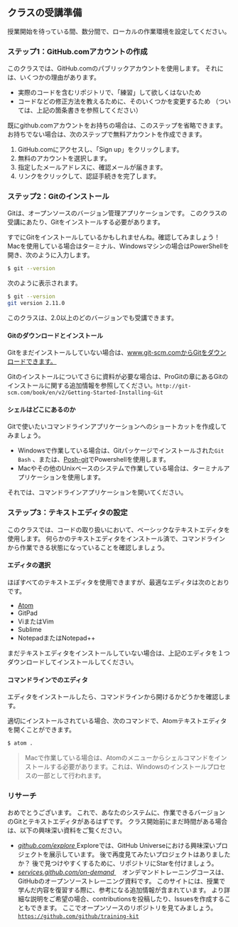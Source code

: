 ## クラスの受講準備

授業開始を待っている間、数分間で、ローカルの作業環境を設定してください。

### ステップ1：GitHub.comアカウントの作成

このクラスでは、GitHub.comのパブリックアカウントを使用します。 それには、いくつかの理由があります。

- 実際のコードを含むリポジトリで、「練習」して欲しくはないため
- コードなどの修正方法を教えるために、そのいくつかを変更するため （ついては、上記の箇条書きを参照してください）

既にgithub.comアカウントをお持ちの場合は、このステップを省略できます。 お持ちでない場合は、次のステップで無料アカウントを作成できます。

1. GitHub.comにアクセスし、「Sign up」をクリックします。
2. 無料のアカウントを選択します。
3. 指定したメールアドレスに、確認メールが届きます。
4. リンクをクリックして、認証手続きを完了します。

### ステップ2：Gitのインストール

Gitは、オープンソースのバージョン管理アプリケーションです。 このクラスの受講にあたり、Gitをインストールする必要があります。

すでにGitをインストールしているかもしれませんね。確認してみましょう！ Macを使用している場合はターミナル、Windowsマシンの場合はPowerShellを開き、次のように入力します。

```sh
$ git --version
```

次のように表示されます。

```sh
$ git --version
git version 2.11.0
```

このクラスは、2.0以上のどのバージョンでも受講できます。

#### Gitのダウンロードとインストール

Gitをまだインストールしていない場合は、www.git-scm.comからGitをダウンロードできます。

Gitのインストールについてさらに資料が必要な場合は、ProGitの章にあるGitのインストールに関する追加情報を参照してください。` http://git-scm.com/book/en/v2/Getting-Started-Installing-Git ` 

#### シェルはどこにあるのか

Gitで使いたいコマンドラインアプリケーションへのショートカットを作成してみましょう。

- Windowsで作業している場合は、Gitパッケージでインストールされた` Git Bash ` 、または、[Posh-git](http://dahlbyk.github.io/posh-git/)でPowershellを使用します。
- Macやその他のUnixベースのシステムで作業している場合は、ターミナルアプリケーションを使用します。

それでは、コマンドラインアプリケーションを開いてください。

### ステップ3：テキストエディタの設定

このクラスでは、コードの取り扱いにおいて、ベーシックなテキストエディタを使用します。 何らかのテキストエディタをインストール済で、コマンドラインから作業できる状態になっていることを確認しましょう。

#### エディタの選択

ほぼすべてのテキストエディタを使用できますが、最適なエディタは次のとおりです。

- [Atom](https://atom.io/)
- GitPad
- ViまたはVim
- Sublime
- NotepadまたはNotepad++

まだテキストエディタをインストールしていない場合は、上記のエディタを１つダウンロードしてインストールしてください。

#### コマンドラインでのエディタ

エディタをインストールしたら、コマンドラインから開けるかどうかを確認します。

適切にインストールされている場合、次のコマンドで、Atomテキストエディタを開くことができます。

```sh
$ atom .
```

> Macで作業している場合は、Atomのメニューからシェルコマンドをインストールする必要があります。これは、Windowsのインストールプロセスの一部として行われます。

### リサーチ

おめでとうございます。 これで、あなたのシステムに、作業できるバージョンのGitとテキストエディタがあるはずです。 クラス開始前にまだ時間がある場合は、以下の興味深い資料をご覧ください。

- *[ github.com/explore ](https://www.github.com/explore)* Exploreでは、GitHub Universeにおける興味深いプロジェクトを展示しています。 後で再度見てみたいプロジェクトはありましたか？ 後で見つけやすくするために、リポジトリにStarを付けましょう。
- *[ services.github.com/on-demand ](https://services.github.com/on-demand/)*　オンデマンドトレーニングコースは、GitHubのオープンソーストレーニング資料です。 このサイトには、授業で学んだ内容を復習する際に、参考になる追加情報が含まれています。 より詳細な説明をご希望の場合、contributionsを投稿したり、Issuesを作成することもできます。 ここでオープンソースのリポジトリを見てみましょう。　[` https://github.com/github/training-kit `](https://github.com/github/training-kit)